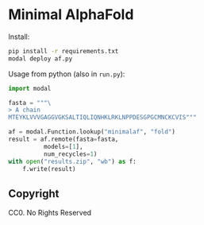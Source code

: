 # Minimal AlphaFold


Install:

```bash
pip install -r requirements.txt
modal deploy af.py
```


Usage from python (also in `run.py`):
```py
import modal

fasta = """\
> A chain
MTEYKLVVVGAGGVGKSALTIQLIQNHKLRKLNPPDESGPGCMNCKCVIS"""

af = modal.Function.lookup("minimalaf", "fold")
result = af.remote(fasta=fasta, 
          models=[1],
          num_recycles=1)
with open("results.zip", "wb") as f:
    f.write(result)
```

## Copyright

CC0. No Rights Reserved
